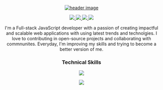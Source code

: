 <p align="center">
  <a href="#">
  <img src="[https://user-images.githubusercontent.com/78981177/208293926-465377eb-4812-4c4a-b312-0e66281a697c.png](https://images.app.goo.gl/vxFdrwhnJjaoYWkX7)" alt="header image"/>
  </a>
</p>

<p align="center"> 
  <a href="https://twitter.com/">
    <img src="https://img.shields.io/badge/Twitter-9e7661?style=for-the-badge"/>
    
  </a>
  
   <a href="#">
    <img src="https://img.shields.io/badge/Portfolio-7a5c4b?style=for-the-badge"/>
  </a>
  
  <a href="#">
    <img src="https://img.shields.io/badge/LinkedIn-9e7661?style=for-the-badge"/>
  </a>
  
   <a href="#">
    <img src="https://img.shields.io/badge/Email-7a5c4b?style=for-the-badge"/>
  </a>
 
</p>

<p align="center"> I'm a Full-stack JavaScript developer with a passion of creating impactful and scalable web applications with using latest trends and technolgies. I love to contributing in open-source projects and collaborating with commnunites. Everyday, I'm improving my skills and trying to become a better version of me.</p>


### <p align="center">Technical Skills</p>

<p align="center">
  <a href="#">
    <img src="https://skillicons.dev/icons?i=js,mongodb,express,react,nodejs,typescript,next,mysql" />
  </a>
</p>
<p align="center">
  <a href="#">
    <img src="https://skillicons.dev/icons?i=html,css,bootstrap,tailwind,figma,git,github,wordpress" />
  </a>
</p>
